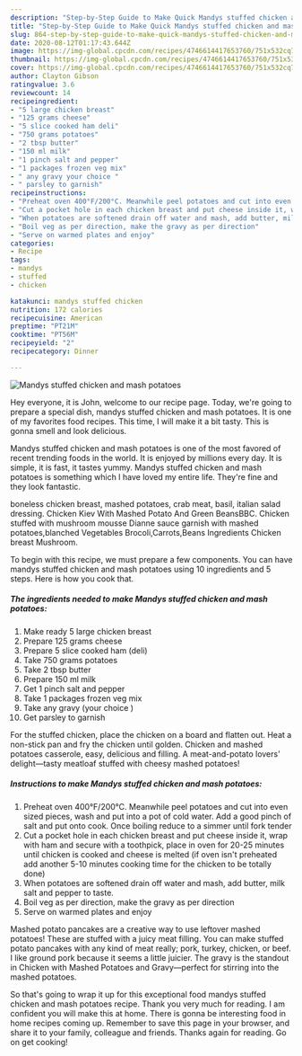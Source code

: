 ```yaml
---
description: "Step-by-Step Guide to Make Quick Mandys stuffed chicken and mash potatoes"
title: "Step-by-Step Guide to Make Quick Mandys stuffed chicken and mash potatoes"
slug: 864-step-by-step-guide-to-make-quick-mandys-stuffed-chicken-and-mash-potatoes
date: 2020-08-12T01:17:43.644Z
image: https://img-global.cpcdn.com/recipes/4746614417653760/751x532cq70/mandys-stuffed-chicken-and-mash-potatoes-recipe-main-photo.jpg
thumbnail: https://img-global.cpcdn.com/recipes/4746614417653760/751x532cq70/mandys-stuffed-chicken-and-mash-potatoes-recipe-main-photo.jpg
cover: https://img-global.cpcdn.com/recipes/4746614417653760/751x532cq70/mandys-stuffed-chicken-and-mash-potatoes-recipe-main-photo.jpg
author: Clayton Gibson
ratingvalue: 3.6
reviewcount: 14
recipeingredient:
- "5 large chicken breast"
- "125 grams cheese"
- "5 slice cooked ham deli"
- "750 grams potatoes"
- "2 tbsp butter"
- "150 ml milk"
- "1 pinch salt and pepper"
- "1 packages frozen veg mix"
- " any gravy your choice "
- " parsley to garnish"
recipeinstructions:
- "Preheat oven 400°F/200°C. Meanwhile peel potatoes and cut into even sized pieces, wash and put into a pot of cold water. Add a good pinch of salt and put onto cook. Once boiling reduce to a simmer until fork tender"
- "Cut a pocket hole in each chicken breast and put cheese inside it, wrap with ham and secure with a toothpick, place in oven for 20-25 minutes until chicken is cooked and cheese is melted (if oven isn&#39;t preheated add another 5-10 minutes cooking time for the chicken to be totally done)"
- "When potatoes are softened drain off water and mash, add butter, milk salt and pepper to taste."
- "Boil veg as per direction, make the gravy as per direction"
- "Serve on warmed plates and enjoy"
categories:
- Recipe
tags:
- mandys
- stuffed
- chicken

katakunci: mandys stuffed chicken 
nutrition: 172 calories
recipecuisine: American
preptime: "PT21M"
cooktime: "PT56M"
recipeyield: "2"
recipecategory: Dinner

---
```



![Mandys stuffed chicken and mash potatoes](https://img-global.cpcdn.com/recipes/4746614417653760/751x532cq70/mandys-stuffed-chicken-and-mash-potatoes-recipe-main-photo.jpg)

Hey everyone, it is John, welcome to our recipe page. Today, we're going to prepare a special dish, mandys stuffed chicken and mash potatoes. It is one of my favorites food recipes. This time, I will make it a bit tasty. This is gonna smell and look delicious.

Mandys stuffed chicken and mash potatoes is one of the most favored of recent trending foods in the world. It is enjoyed by millions every day. It is simple, it is fast, it tastes yummy. Mandys stuffed chicken and mash potatoes is something which I have loved my entire life. They're fine and they look fantastic.

boneless chicken breast, mashed potatoes, crab meat, basil, italian salad dressing. Chicken Kiev With Mashed Potato And Green BeansBBC. Chicken stuffed with mushroom mousse Dianne sauce garnish with mashed potatoes,blanched Vegetables Brocoli,Carrots,Beans Ingredients Chicken breast Mushroom.


To begin with this recipe, we must prepare a few components. You can have mandys stuffed chicken and mash potatoes using 10 ingredients and 5 steps. Here is how you cook that.

<!--inarticleads1-->

##### The ingredients needed to make Mandys stuffed chicken and mash potatoes:

1. Make ready 5 large chicken breast
1. Prepare 125 grams cheese
1. Prepare 5 slice cooked ham (deli)
1. Take 750 grams potatoes
1. Take 2 tbsp butter
1. Prepare 150 ml milk
1. Get 1 pinch salt and pepper
1. Take 1 packages frozen veg mix
1. Take  any gravy (your choice )
1. Get  parsley to garnish


For the stuffed chicken, place the chicken on a board and flatten out. Heat a non-stick pan and fry the chicken until golden. Chicken and mashed potatoes casserole, easy, delicious and filling. A meat-and-potato lovers&#39; delight—tasty meatloaf stuffed with cheesy mashed potatoes! 

<!--inarticleads2-->

##### Instructions to make Mandys stuffed chicken and mash potatoes:

1. Preheat oven 400°F/200°C. Meanwhile peel potatoes and cut into even sized pieces, wash and put into a pot of cold water. Add a good pinch of salt and put onto cook. Once boiling reduce to a simmer until fork tender
1. Cut a pocket hole in each chicken breast and put cheese inside it, wrap with ham and secure with a toothpick, place in oven for 20-25 minutes until chicken is cooked and cheese is melted (if oven isn&#39;t preheated add another 5-10 minutes cooking time for the chicken to be totally done)
1. When potatoes are softened drain off water and mash, add butter, milk salt and pepper to taste.
1. Boil veg as per direction, make the gravy as per direction
1. Serve on warmed plates and enjoy


Mashed potato pancakes are a creative way to use leftover mashed potatoes! These are stuffed with a juicy meat filling. You can make stuffed potato pancakes with any kind of meat really; pork, turkey, chicken, or beef. I like ground pork because it seems a little juicier. The gravy is the standout in Chicken with Mashed Potatoes and Gravy—perfect for stirring into the mashed potatoes. 

So that's going to wrap it up for this exceptional food mandys stuffed chicken and mash potatoes recipe. Thank you very much for reading. I am confident you will make this at home. There is gonna be interesting food in home recipes coming up. Remember to save this page in your browser, and share it to your family, colleague and friends. Thanks again for reading. Go on get cooking!
